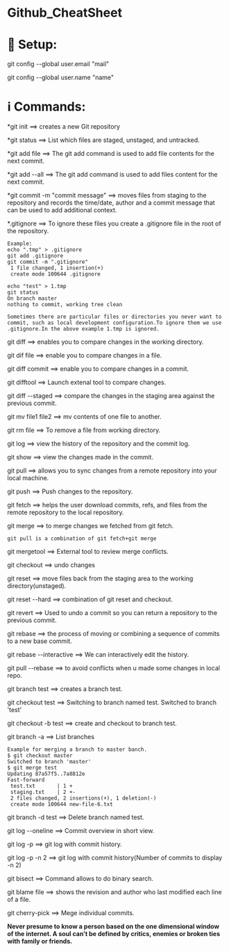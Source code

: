 # Github_CheatSheet

# 🔧 Setup:

git config --global user.email "mail"

git config --global user.name "name"

# ℹ️️ Commands:

*git init                       ==> creates a new Git repository

*git status                     ==> List which files are staged, unstaged, and untracked.

*git add file                   ==> The git add command is used to add file contents for the next commit.

*git add --all                  ==> The git add command is used to add files content for the next commit.

*git commit -m "commit message" ==> moves files from staging to the repository and records the time/date, author and a commit message that can be used to add additional context.

*.gitignore                     ==> To ignore these files you create a .gitignore file in the root of the repository.

```
Example:
echo ".tmp" > .gitignore
git add .gitignore
git commit -m ".gitignore"
 1 file changed, 1 insertion(+)
 create mode 100644 .gitignore

echo "test" > 1.tmp
git status
On branch master
nothing to commit, working tree clean

Sometimes there are particular files or directories you never want to commit, such as local development configuration.To ignore them we use .gitignore.In the above example 1.tmp is ignored.
```

git diff ==> enables you to compare changes in the working directory.

git dif file       ==> enable you to compare changes in a file.

git diff commit    ==> enable you to compare changes in a commit.

git difftool      ==> Launch extenal tool to compare changes.

git diff --staged  ==>  compare the changes in the staging area against the previous commit.

git mv file1 file2 ==> mv contents of one file to another.

git rm file         ==> To remove a file from working directory.

git log             ==> view the history of the repository and the commit log.

git show <commithash>   ==> view the changes made in the commit.
 
git pull                ==> allows you to sync changes from a remote repository into your local machine.

git push                ==> Push changes to the repository.

git fetch               ==> helps the user download commits, refs, and files from the remote repository to the local repository.

git merge               ==> to merge changes we fetched from git fetch.
```
git pull is a combination of git fetch+git merge
```
git mergetool   ==> External tool to review merge conflicts.

git checkout            ==> undo changes

git reset                ==> move files back from the staging area to the working directory(unstaged).

git reset --hard         ==> combination of git reset and checkout.

git revert               ==> Used to undo a commit so you can return a repository to the previous commit. 

git rebase               ==> the process of moving or combining a sequence of commits to a new base commit.

git rebase --interactive ==> We can interactively edit the history.

git pull --rebase        ==> to avoid conflicts when u made some changes in local repo.

git branch test          ==> creates a branch test.

git checkout test        ==> Switching to branch named test.
Switched to branch 'test'

git checkout -b test     ==> create and checkout to branch test.

git branch -a             ==> List branches

```
Example for merging a branch to master banch.
$ git checkout master
Switched to branch 'master'
$ git merge test
Updating 87a57f5..7a8812e
Fast-forward
 test.txt       | 1 +
 staging.txt    | 2 +-
 2 files changed, 2 insertions(+), 1 deletion(-)
 create mode 100644 new-file-6.txt
 ```
git branch -d test       ==> Delete branch named test.

git log --oneline        ==> Commit overview in short view.

git log -p               ==> git log with commit history.

git log -p -n 2          ==> git log with commit history(Number of commits to display -n 2)

git bisect               ==> Command allows to do binary search.

git blame file           ==> shows the revision and author who last modified each line of a file.

git cherry-pick          ==> Mege individual commits.

**Never presume to know a person based on the one dimensional window of the internet. A soul can’t be defined by critics, enemies or broken ties with family or friends.**
